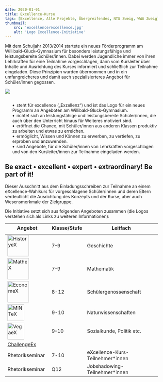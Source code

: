 ```yaml
---
date: 2020-01-01
title: Excellence-Kurse
tags: [Excellence, Alle Projekte, Übergreifendes, NTG Zweig, WWG Zweig]
thumbnail: 
    src: 'excellence/excellence.jpg'
    alt: 'Logo Excellence-Initiative' 
---
```


Mit dem Schuljahr 2013/2014 startete ein neues Förderprogramm am
Willibald-Gluck-Gymnasium für besonders leistungsfähige und
leistungsbereite Schüler/innen. Dabei werden Jugendliche immer von
ihren Lehrkräften für eine Teilnahme vorgeschlagen, dann vom
Kursleiter über Inhalte und Ausrichtung des Kurses informiert und
schließlich zur Teilnahme eingeladen. Diese Prinzipien wurden
übernommen und in ein umfangreicheres und damit auch
spezialisierteres Angebot für Schüler/innen gegossen.

<img src = "/images/excellence/excellence.jpg">

<ul class="exliste" style="list-style-position: inside;
list-style-image: url(/images/exlist_klein.jpg); position: relative; padding-top:15px;">
    <li>
        steht für excellence („Exzellenz“) und ist das Logo für ein neues
        Programm an Angeboten am Willibald-Gluck-Gymnasium.
    </li>
    <li>
        richtet sich an leistungsfähige und leistungsbereite Schüler/innen,
        die auch über den Unterricht hinaus für Weiteres motiviert sind.
    </li>
    <li>
        eröffnet die Chance, mit Schüler/innen aus anderen Klassen produktiv
        zu arbeiten und etwas zu erreichen.
    </li>
    <li>
        ermöglicht, Wissen und Können zu erwerben, zu vertiefen, zu
        erproben und anzuwenden.
    </li>
    <li>
        sind Angebote, für die Schüler/innen von Lehrkräften vorgeschlagen und
        von den Kursleiter/innen zur Teilnahme eingeladen werden.
    </li>
</ul>

## Be exact • excellent • expert • extraordinary! Be part of it!

Dieser Ausschnitt aus dem Einladungsschreiben zur Teilnahme an
einem eXcellence-Wahlkurs für vorgeschlagene Schüler/innen und
deren Eltern verdeutlicht die Ausrichtung des Konzepts und der
Kurse, aber auch Wesensmerkmale der Zielgruppe.

Die Initiative setzt sich aus folgenden Angeboten zusammen (die
Logos verstehen sich als Links zu weiteren Informationen):

<table style="margin-top:15px; margin-bottom:15px">
    <thead>
        <tr>
            <th style="padding-bottom:10px;"> Angebot </th>
            <th style="padding-bottom:10px;"> Klasse/Stufe </th>
            <th style="padding-bottom:10px;"> Leitfach </th>
        </tr>
    </thead>
    <tbody>
        <tr>
            <td><a href="/excellence/historyex"><img src="/images/excellence/historyex_nav.gif" alt="HistoryeX" width="70" /></a></td>
            <td>7–9</td>
            <td>Geschichte</td>
        </tr>
        <tr>
            <td><a href="/excellence/mathex"><img src="/images/excellence/mathex_nav.gif" alt="MatheX" width="70" /></a></td>
            <td>7–9</td>
            <td>Mathematik</td>
        </tr>
        <tr>
            <td><a href="/excellence/economex"><img src="/images/excellence/economex_nav.gif" alt="EconomeX" width="70" /></a></td>
            <td>8-12</td>
            <td>Schülergenossenschaft</td>
        </tr>
        <tr>
            <td><a href="/excellence/mintex"><img src="/images/excellence/mintex_nav.gif" alt="MINTeX" width="55" /></a></td>
            <td>9-10</td>
            <td>Naturwissenschaften</td>
        </tr>
        <tr>
            <td><a href="/excellence/vega"><img src="/images/excellence/vegaex_nav.gif" alt="VegaeX" width="55" /></a></td>
            <td>9–10</td>
            <td>Sozialkunde, Politik etc.</td>
        </tr>
        <tr>
            <td><a href="/excellence/challengeex">ChallengeEx</a></td>
        </tr>
        <tr>
            <td style="padding-right:15px">Rhetorikseminar</td>
            <td>7-10</td>
            <td>eXcellence-Kurs-Teilnehmer*innen</td>
        </tr>
        <tr>
            <td style="padding-right:15px">Rhetorikseminar</td>
            <td>Q12</td>
            <td>Jobshadowing-Teilnehmer*innen</td>
        </tr>
    </tbody>
</table>